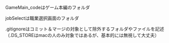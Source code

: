 GameMain_codeはゲーム本編のフォルダ

jobSelectは職業選択画面のフォルダ

.gitignoreはコミット＆マージの対象として除外するフォルダやファイルを記述（.DS_STOREはmacの人のみ対象ではあるが、基本的には無視して大丈夫）
